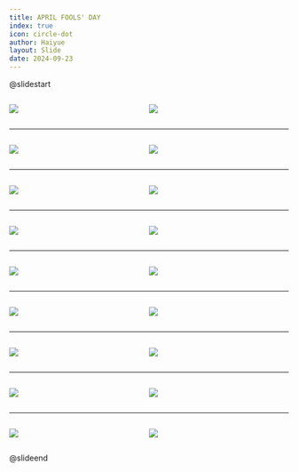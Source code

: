 ```yaml
---
title: APRIL FOOLS' DAY
index: true
icon: circle-dot
author: Haiyue
layout: Slide
date: 2024-09-23
---
```

 
@slidestart

<div style="display:flex">
<div style="flex:1">

![](https://raw.githubusercontent.com/yclord/reading/refs/heads/master/english/Level-P/APRIL%20FOOLS'%20DAY/001.webp)
</div>
<div style="flex:1">

![](https://raw.githubusercontent.com/yclord/reading/refs/heads/master/english/Level-P/APRIL%20FOOLS'%20DAY/002.webp)
</div>
</div>

---

<div style="display:flex">
<div style="flex:1">

![](https://raw.githubusercontent.com/yclord/reading/refs/heads/master/english/Level-P/APRIL%20FOOLS'%20DAY/003.webp)
</div>
<div style="flex:1">

![](https://raw.githubusercontent.com/yclord/reading/refs/heads/master/english/Level-P/APRIL%20FOOLS'%20DAY/004.webp)
</div>
</div>

---

<div style="display:flex">
<div style="flex:1">

![](https://raw.githubusercontent.com/yclord/reading/refs/heads/master/english/Level-P/APRIL%20FOOLS'%20DAY/005.webp)
</div>
<div style="flex:1">

![](https://raw.githubusercontent.com/yclord/reading/refs/heads/master/english/Level-P/APRIL%20FOOLS'%20DAY/006.webp)
</div>
</div>

---

<div style="display:flex">
<div style="flex:1">

![](https://raw.githubusercontent.com/yclord/reading/refs/heads/master/english/Level-P/APRIL%20FOOLS'%20DAY/007.webp)
</div>
<div style="flex:1">

![](https://raw.githubusercontent.com/yclord/reading/refs/heads/master/english/Level-P/APRIL%20FOOLS'%20DAY/008.webp)
</div>
</div>

---

<div style="display:flex">
<div style="flex:1">

![](https://raw.githubusercontent.com/yclord/reading/refs/heads/master/english/Level-P/APRIL%20FOOLS'%20DAY/009.webp)
</div>
<div style="flex:1">

![](https://raw.githubusercontent.com/yclord/reading/refs/heads/master/english/Level-P/APRIL%20FOOLS'%20DAY/010.webp)
</div>
</div>

---

<div style="display:flex">
<div style="flex:1">

![](https://raw.githubusercontent.com/yclord/reading/refs/heads/master/english/Level-P/APRIL%20FOOLS'%20DAY/011.webp)
</div>
<div style="flex:1">

![](https://raw.githubusercontent.com/yclord/reading/refs/heads/master/english/Level-P/APRIL%20FOOLS'%20DAY/012.webp)
</div>
</div>

---

<div style="display:flex">
<div style="flex:1">

![](https://raw.githubusercontent.com/yclord/reading/refs/heads/master/english/Level-P/APRIL%20FOOLS'%20DAY/013.webp)
</div>
<div style="flex:1">

![](https://raw.githubusercontent.com/yclord/reading/refs/heads/master/english/Level-P/APRIL%20FOOLS'%20DAY/014.webp)
</div>
</div>

---

<div style="display:flex">
<div style="flex:1">

![](https://raw.githubusercontent.com/yclord/reading/refs/heads/master/english/Level-P/APRIL%20FOOLS'%20DAY/015.webp)
</div>
<div style="flex:1">

![](https://raw.githubusercontent.com/yclord/reading/refs/heads/master/english/Level-P/APRIL%20FOOLS'%20DAY/016.webp)
</div>
</div>

---

<div style="display:flex">
<div style="flex:1">

![](https://raw.githubusercontent.com/yclord/reading/refs/heads/master/english/Level-P/APRIL%20FOOLS'%20DAY/017.webp)
</div>
<div style="flex:1">

![](https://raw.githubusercontent.com/yclord/reading/refs/heads/master/english/Level-P/APRIL%20FOOLS'%20DAY/018.webp)
</div>
</div>

@slideend